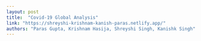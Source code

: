 ```yaml
---
layout: post
title:  "Covid-19 Global Analysis"
link: "https://shreyshi-krishnam-kanish-paras.netlify.app/"
authors: "Paras Gupta, Krishnam Hasija, Shreyshi Singh, Kanishk Singh"
---
```

